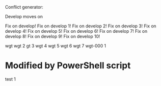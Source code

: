Conflict generator:

Develop moves on

Fix on develop!
Fix on develop 1!
Fix on develop 2!
Fix on develop 3!
Fix on develop 4!
Fix on develop 5!
Fix on develop 6!
Fix on develop 7!
Fix on develop 8!
Fix on develop 9!
Fix on develop 10!

wgt
wgt 2
gt 3
wgt 4
wgt 5
wgt 6
wgt 7
wgt-000 1

# Modified by PowerShell script
test 1
